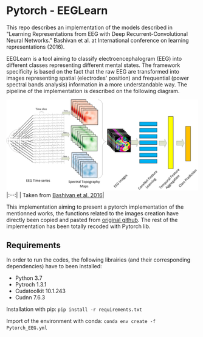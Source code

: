 # Pytorch - EEGLearn 

This repo describes an implementation of the models described in "Learning Representations from EEG with Deep Recurrent-Convolutional Neural Networks." Bashivan et al. at International conference on learning representations (2016).

EEGLearn is a tool aiming to classify electroencephalogram (EEG) into different classes representing different mental states. The framework specificity is based on the fact that the raw EEG are transformed into images representing spatial (electrodes' position) and frequential (power spectral bands analysis) information in a more understandable way. The pipeline of the implementation is described on the following diagram.

![alt text](diagram.png "Converting EEG recordings to movie snippets")
|:--:| 
| Taken from [Bashivan et al. 2016](https://arxiv.org/pdf/1511.06448.pdf)|


This implementation aiming to present a pytorch implementation of the mentionned works, the functions related to the images creation have directly been copied and pasted from [original github](https://github.com/pbashivan/EEGLearn). The rest of the implementation has been totally recoded with Pytorch lib.

## Requirements

In order to run the codes, the following librairies (and their corresponding dependencies) have to been installed:

- Python 	3.7
- Pytroch 	1.3.1
- Cudatoolkit 	10.1.243
- Cudnn 	7.6.3

Installation with pip: `pip install -r requirements.txt`

Import of the environment with conda: `conda env create -f Pytorch_EEG.yml`
